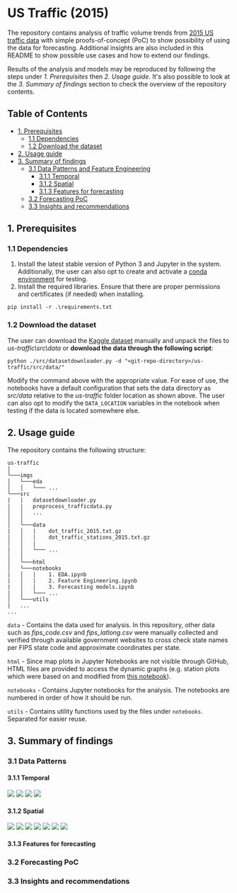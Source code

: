 # US Traffic (2015)

The repository contains analysis of traffic volume trends from [2015 US traffic data](https://www.kaggle.com/jboysen/us-traffic-2015) with simple proofs-of-concept (PoC) to show possibility of using the data for forecasting. Additional insights are also included in this README to show possible use cases and how to extend our findings.

Results of the analysis and models may be reproduced by following the steps under *1. Prerequisites* then *2. Usage guide*. It's also possible to look at the *3. Summary of findings* section to check the overview of the repository contents.

## Table of Contents

- [1. Prerequisites]()
  - [1.1 Dependencies]()
  - [1.2 Download the dataset]()
- [2. Usage guide]()
- [3. Summary of findings]()
  - [3.1 Data Patterns and Feature Engineering]()
    - [3.1.1 Temporal]()
    - [3.1.2 Spatial]()
    - [3.1.3 Features for forecasting]()
  - [3.2 Forecasting PoC]()
  - [3.3 Insights and recommendations]()

## 1. Prerequisites

### 1.1 Dependencies

1. Install the latest stable version of Python 3 and Jupyter in the system. Additionally, the user can also opt to create and activate a [conda environment](https://docs.conda.io/projects/conda/en/latest/user-guide/getting-started.html) for testing. 
2. Install the required libraries. Ensure that there are proper permissions and certificates (if needed) when installing.
```
pip install -r .\requirements.txt
```

### 1.2 Download the dataset

The user can download the [Kaggle dataset](https://www.kaggle.com/jboysen/us-traffic-2015) manually and unpack the files to *us-traffic\src\data* or **download the data through the following script**:
```
python ./src/datasetdownloader.py -d "<git-repo-directory>/us-traffic/src/data/"
```
Modify the command above with the appropriate <git-repo-directory> value. For ease of use, the notebooks have a default configuration that sets the data directory as *src/data* relative to the *us-traffic* folder location as shown above. The user can also opt to modify the `DATA_LOCATION` variables in the notebook when testing if the data is located somewhere else.

## 2. Usage guide

The repository contains the following structure:

```
us-traffic
│   
└───imgs
│   └───eda
│   │   └─── ...
└───src
|   |   datasetdownloader.py
|   |   preprocess_trafficdata.py
│   │   ...
│   │
│   └───data 
|   │   |    dot_traffic_2015.txt.gz
|   │   |    dot_traffic_stations_2015.txt.gz
│   │   |
|   │   └─── ...
│   │
│   └───html 
│   └───notebooks 
|   │   |    1. EDA.ipynb
|   │   |    2. Feature Engineering.ipynb
|   │   |    3. Forecasting models.ipynb
|   │   └─── ...
│   └───utils
|   ...
...
```

`data` - Contains the data used for analysis. In this repository, other data such as *fips_code.csv* and *fips_latlong.csv* were manually collected and verified through available government websites to cross check state names per FIPS state code and approximate coordinates per state.
  
`html` - Since map plots in Jupyter Notebooks are not visible through GitHub, HTML files are provided to access the dynamic graphs (e.g. station plots which were based on and modified from [this notebook](https://www.kaggle.com/frankcorrigan/end-to-end-data-science-project)).
  
`notebooks` - Contains Jupyter notebooks for the analysis. The notebooks are numbered in order of how it should be run.
  
`utils` - Contains utility functions used by the files under `notebooks`. Separated for easier reuse.

## 3. Summary of findings

### 3.1 Data Patterns

#### 3.1.1 Temporal
<img src="imgs/eda/1.4.2.3.png" >
<img src="imgs/eda/1.4.3.1.png" >
<img src="imgs/eda/1.4.3.2.png" >
<img src="imgs/eda/1.4.4.3.png" >

#### 3.1.2 Spatial
<img src="imgs/eda/10_map_before.png" >
<img src="imgs/eda/46_map_before.png" >
<img src="imgs/eda/10_map_after.png" >
<img src="imgs/eda/46_map_after.png" >
<img src="imgs/eda/1.5.3.1_FIPS_1.png" >
<img src="imgs/eda/1.5.3.1_FIPS_4.png" >
<img src="imgs/eda/1.5.4.1.png" >

#### 3.1.3 Features for forecasting

### 3.2 Forecasting PoC
  
### 3.3 Insights and recommendations
